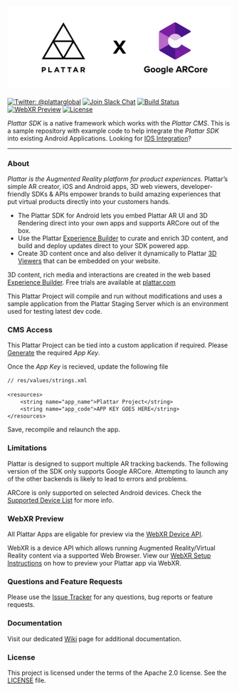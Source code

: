 <h3 align="center">
  <a href="https://www.plattar.com/">
    <img src="Graphics/icon.png?raw=true" alt="Plattar Logo" width="500">
  </a>
</h3>

[![Twitter: @plattarglobal](https://img.shields.io/badge/contact-@plattarglobal-blue.svg?style=flat)](https://twitter.com/plattarglobal)
[![Join Slack Chat](https://img.shields.io/badge/chat-slack-orange.svg?style=flat)](https://join.slack.com/t/plattar-public/shared_invite/enQtMzkyNjIxOTM1NjE4LTNkZmRiNWRkOTQ2MWQ4MTRlYTgyY2U0MGQxNjkyYzQ3MTc0NDAyZjE3MmU4MzRjNWQzYWM0NDA4YzRhNDBmNzA)
[![Build Status](https://circleci.com/gh/Plattar/app-android/tree/master.svg?style=shield&circle-token=039e652a97c51f9cc66c23bd36b86c282ae4652c)](https://www.plattar.com)
[![WebXR Preview](https://img.shields.io/badge/webxr-setup-000000.svg?style=flat)](https://github.com/Plattar/PlattarSDK-Android-Public/wiki/WebXR---Preview)
[![License](https://img.shields.io/badge/license-Apache%202.0-blue.svg?style=flat)](LICENSE)

_Plattar SDK_ is a native framework which works with the _Plattar CMS_. This is a sample repository with example code to help integrate the _Plattar SDK_ into existing Android Applications. Looking for [IOS Integration](https://github.com/Plattar/PlattarSDK-IOS-Public)?

***

### About

_Plattar is the Augmented Reality platform for product experiences._ Plattar’s simple AR creator, iOS and Android apps, 3D web viewers, developer-friendly SDKs & APIs empower brands to build amazing experiences that put virtual products directly into your customers hands.

- The Plattar SDK for Android lets you embed Plattar AR UI and 3D Rendering direct into your own apps and supports ARCore out of the box.
- Use the Plattar [Experience Builder](https://www.plattar.com/) to curate and enrich 3D content, and build and deploy updates direct to your SDK powered app.
- Create 3D content once and also deliver it dynamically to Plattar [3D Viewers](https://www.plattar.com/product) that can be embedded on your website.

3D content, rich media and interactions are created in the web based [Experience Builder](https://www.plattar.com/). Free trials are available at [plattar.com](https://www.plattar.com/)

This Plattar Project will compile and run without modifications and uses a sample application from the Plattar Staging Server which is an environment used for testing latest dev code.

### CMS Access

This Plattar Project can be tied into a custom application if required. Please [Generate](https://github.com/Plattar/PlattarSDK-Android-Public/wiki/Generating-App-Key) the required _App Key_.

Once the _App Key_ is recieved, update the following file

```
// res/values/strings.xml

<resources>
    <string name="app_name">Plattar Project</string>
    <string name="app_code">APP KEY GOES HERE</string>
</resources>
```

Save, recompile and relaunch the app.

### Limitations

Plattar is designed to support multiple AR tracking backends. The following version of the SDK only supports Google ARCore. Attempting to launch any of the other backends is likely to lead to errors and problems.

ARCore is only supported on selected Android devices. Check the [Supported Device List](https://developers.google.com/ar/discover/supported-devices) for more info.

### WebXR Preview

All Plattar Apps are eligable for preview via the [WebXR Device API](https://github.com/immersive-web/webxr). 

WebXR is a device API which allows running Augmented Reality/Virtual Reality content via a supported Web Browser. View our [WebXR Setup Instructions](https://github.com/Plattar/PlattarSDK-Android-Public/wiki/WebXR---Preview) on how to preview your Plattar app via WebXR.

### Questions and Feature Requests

Please use the [Issue Tracker](https://github.com/Plattar/PlattarSDK-Android-Public/issues) for any questions, bug reports or feature requests.

### Documentation

Visit our dedicated [Wiki](https://github.com/Plattar/PlattarSDK-Android-Public/wiki) page for additional documentation.

### License

This project is licensed under the terms of the Apache 2.0 license. See the [LICENSE](LICENSE) file.
